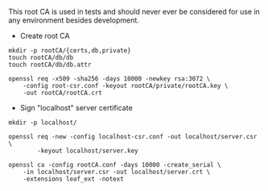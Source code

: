 This root CA is used in tests and should never ever be considered for use
in any environment besides development.

* Create root CA
```
mkdir -p rootCA/{certs,db,private}
touch rootCA/db/db
touch rootCA/db/db.attr

openssl req -x509 -sha256 -days 10000 -newkey rsa:3072 \
    -config root-csr.conf -keyout rootCA/private/rootCA.key \
    -out rootCA/rootCA.crt
```

* Sign "localhost" server certificate
```
mkdir -p localhost/

openssl req -new -config localhost-csr.conf -out localhost/server.csr \
        -keyout localhost/server.key

openssl ca -config rootCA.conf -days 10000 -create_serial \
    -in localhost/server.csr -out localhost/server.crt \
    -extensions leaf_ext -notext
```